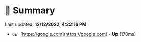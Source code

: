 # 📖 Summary
Last updated: **12/12/2022, 4:22:16 PM**

- `GET` [https://google.com](https://google.com) - **Up** (170ms)
